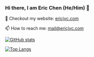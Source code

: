 ### Hi there, I am Eric Chen (He/Him) 👋

🤔 Checkout my website: [ericjyc.com](ericjyc.com)

📫 How to reach me: mail@ericjyc.com

[![GitHub stats](https://github-readme-stats.vercel.app/api?username=ericchen1248&show_icons=true&theme=radical)](https://github.com/anuraghazra/github-readme-stats)

[![Top Langs](https://github-readme-stats.vercel.app/api/top-langs/?username=ericchen1248&show_icons=true&theme=radical)](https://github.com/anuraghazra/github-readme-stats)
<!--
**EricChen1248/EricChen1248** is a ✨ _special_ ✨ repository because its `README.md` (this file) appears on your GitHub profile.

Here are some ideas to get you started:

- 🔭 I’m currently working on ...
- 🌱 I’m currently learning ...
- 👯 I’m looking to collaborate on ...
- 🤔 I’m looking for help with ...
- 💬 Ask me about ...
- 📫 How to reach me: ...
- 😄 Pronouns: ...
- ⚡ Fun fact: ...
-->

